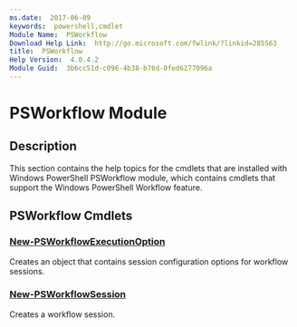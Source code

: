 ```yaml
---
ms.date:  2017-06-09
keywords:  powershell,cmdlet
Module Name:  PSWorkflow
Download Help Link:  http://go.microsoft.com/fwlink/?linkid=285563
title:  PSWorkflow
Help Version:  4.0.4.2
Module Guid:  3b6cc51d-c096-4b38-b78d-0fed6277096a
---
```


# PSWorkflow Module
## Description
This section contains the help topics for the cmdlets that are installed with Windows PowerShell PSWorkflow module, which contains cmdlets that support the Windows PowerShell Workflow feature.

## PSWorkflow Cmdlets
### [New-PSWorkflowExecutionOption](New-PSWorkflowExecutionOption.md)
Creates an object that contains session configuration options for workflow sessions.


### [New-PSWorkflowSession](New-PSWorkflowSession.md)
Creates a workflow session.

